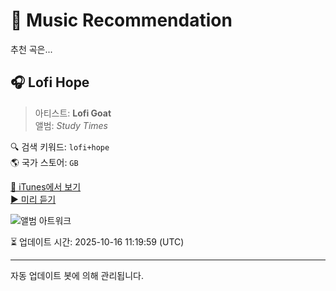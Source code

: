 
# 🎵 Music Recommendation

추천 곡은...

## 🎧 Lofi Hope  
> 아티스트: **Lofi Goat**  
> 앨범: _Study Times_  

🔍 검색 키워드: `lofi+hope`  
🌎 국가 스토어: `GB`

[🔗 iTunes에서 보기](https://music.apple.com/gb/album/lofi-hope/1521243433?i=1521243443&uo=4)  
[▶️ 미리 듣기](https://audio-ssl.itunes.apple.com/itunes-assets/AudioPreview123/v4/0f/8b/99/0f8b999c-e33e-fa2d-30e1-1ffd0cc0ea0d/mzaf_9768701355818983486.plus.aac.p.m4a)

![앨범 아트워크](https://is1-ssl.mzstatic.com/image/thumb/Music123/v4/58/17/d4/5817d424-8d84-4f94-c398-e0dfb36aa110/rls00105737.jpg/100x100bb.jpg)

⏳ 업데이트 시간: 2025-10-16 11:19:59 (UTC)

---
자동 업데이트 봇에 의해 관리됩니다.
